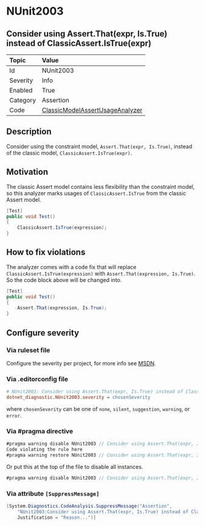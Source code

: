 # NUnit2003

## Consider using Assert.That(expr, Is.True) instead of ClassicAssert.IsTrue(expr)

| Topic    | Value
| :--      | :--
| Id       | NUnit2003
| Severity | Info
| Enabled  | True
| Category | Assertion
| Code     | [ClassicModelAssertUsageAnalyzer](https://github.com/nunit/nunit.analyzers/blob/4.1.0/src/nunit.analyzers/ClassicModelAssertUsage/ClassicModelAssertUsageAnalyzer.cs)

## Description

Consider using the constraint model, `Assert.That(expr, Is.True)`, instead of the classic model,
`ClassicAssert.IsTrue(expr)`.

## Motivation

The classic Assert model contains less flexibility than the constraint model,
so this analyzer marks usages of `ClassicAssert.IsTrue` from the classic Assert model.

```csharp
[Test]
public void Test()
{
    ClassicAssert.IsTrue(expression);
}
```

## How to fix violations

The analyzer comes with a code fix that will replace `ClassicAssert.IsTrue(expression)` with
`Assert.That(expression, Is.True)`. So the code block above will be changed into.

```csharp
[Test]
public void Test()
{
    Assert.That(expression, Is.True);
}
```

<!-- start generated config severity -->
## Configure severity

### Via ruleset file

Configure the severity per project, for more info see
[MSDN](https://learn.microsoft.com/en-us/visualstudio/code-quality/using-rule-sets-to-group-code-analysis-rules?view=vs-2022).

### Via .editorconfig file

```ini
# NUnit2003: Consider using Assert.That(expr, Is.True) instead of ClassicAssert.IsTrue(expr)
dotnet_diagnostic.NUnit2003.severity = chosenSeverity
```

where `chosenSeverity` can be one of `none`, `silent`, `suggestion`, `warning`, or `error`.

### Via #pragma directive

```csharp
#pragma warning disable NUnit2003 // Consider using Assert.That(expr, Is.True) instead of ClassicAssert.IsTrue(expr)
Code violating the rule here
#pragma warning restore NUnit2003 // Consider using Assert.That(expr, Is.True) instead of ClassicAssert.IsTrue(expr)
```

Or put this at the top of the file to disable all instances.

```csharp
#pragma warning disable NUnit2003 // Consider using Assert.That(expr, Is.True) instead of ClassicAssert.IsTrue(expr)
```

### Via attribute `[SuppressMessage]`

```csharp
[System.Diagnostics.CodeAnalysis.SuppressMessage("Assertion",
    "NUnit2003:Consider using Assert.That(expr, Is.True) instead of ClassicAssert.IsTrue(expr)",
    Justification = "Reason...")]
```
<!-- end generated config severity -->
